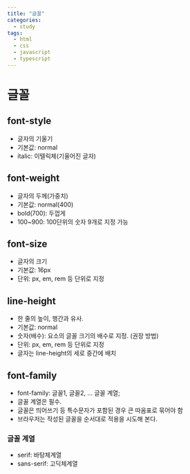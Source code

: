 ```yaml
---
title: "글꼴"
categories:
  - study
tags:
  - html
  - css
  - javascript
  - typescript
---
```


# 글꼴

## font-style
- 글자의 기울기
- 기본값: normal
- italic: 이텔릭체(기울어진 글자)

## font-weight
- 글자의 두께(가중치)
- 기본값: normal(400)
- bold(700): 두껍게
- 100~900: 100단위의 숫자 9개로 지정 가능

## font-size
- 글자의 크기
- 기본값: 16px
- 단위: px, em, rem 등 단위로 지정

## line-height
- 한 줄의 높이, 행간과 유사.
- 기본값: normal
- 숫자(배수): 요소의 글꼴 크기의 배수로 지정. (권장 방법)
- 단위: px, em, rem 등 단위로 지정
- 글자는 line-height의 세로 중간에 배치

## font-family
-  font-family: 글꼴1, 글꼴2, ... 글꼴 계열;
-  글꼴 계열은 필수.
-  글꼴은 띄어쓰기 등 특수문자가 포함된 경우 큰 따옴표로 묶어야 함
-  브라우저는 작성된 글꼴을 순서대로 적용을 시도해 본다.

### 글꼴 계열
- serif: 바탕체계열
- sans-serif: 고딕체계열